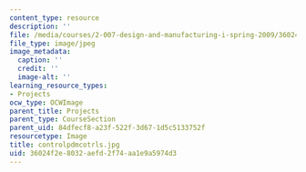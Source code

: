 ```yaml
---
content_type: resource
description: ''
file: /media/courses/2-007-design-and-manufacturing-i-spring-2009/36024f2e8032aefd2f74aa1e9a5974d3_controlpdmcotrls.jpg
file_type: image/jpeg
image_metadata:
  caption: ''
  credit: ''
  image-alt: ''
learning_resource_types:
- Projects
ocw_type: OCWImage
parent_title: Projects
parent_type: CourseSection
parent_uid: 84dfecf8-a23f-522f-3d67-1d5c5133752f
resourcetype: Image
title: controlpdmcotrls.jpg
uid: 36024f2e-8032-aefd-2f74-aa1e9a5974d3
---
```

